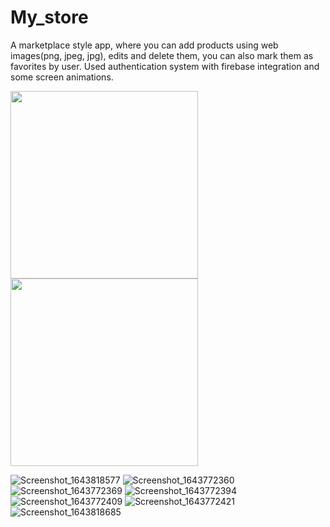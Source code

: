 # My_store

A marketplace style app, where you can add products using web images(png, jpeg, jpg), edits and delete them, you can also mark them as favorites by user. 
Used authentication system with firebase integration and some screen animations.

<div align="left">
<img src="https://user-images.githubusercontent.com/96183053/152191247-ab3379eb-7b97-49b0-be42-4fd5d8268bb8.png" width="300px" />
</div><div align="left">
<img src="https://user-images.githubusercontent.com/96183053/152191268-6f81ff20-a554-43eb-bf80-0032b32056ea.png" width="300px" />
</div>


![Screenshot_1643818577](https://user-images.githubusercontent.com/96183053/152193003-73ef6204-1341-43ea-9ecc-7ba486da2846.png)
![Screenshot_1643772360](https://user-images.githubusercontent.com/96183053/152193029-6ef3c71e-fccf-4816-8bf4-e60f9c974c5e.png)
![Screenshot_1643772369](https://user-images.githubusercontent.com/96183053/152193062-a47af236-314c-47c3-b02b-2ad5bc8f8d06.png)
![Screenshot_1643772394](https://user-images.githubusercontent.com/96183053/152193089-47604da9-db0c-4ee4-a895-201bbdd5fe3c.png)
![Screenshot_1643772409](https://user-images.githubusercontent.com/96183053/152193138-516b59c6-3597-4cc4-8c4b-8d7b3caa05f7.png)
![Screenshot_1643772421](https://user-images.githubusercontent.com/96183053/152193178-3f06102d-5b2b-4c16-88d1-150e742a40dc.png)
![Screenshot_1643818685](https://user-images.githubusercontent.com/96183053/152193338-709cd973-0840-4e30-9879-e59a19400971.png)
